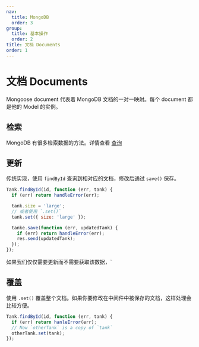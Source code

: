 ```yaml
---
nav:
  title: MongoDB
  order: 3
group:
  title: 基本操作
  order: 2
title: 文档 Documents
order: 1
---
```


# 文档 Documents

Mongoose document 代表着 MongoDB 文档的一对一映射。每个 document 都是他的 Model 的实例。

## 检索

MongoDB 有很多检索数据的方法。详情查看 [查询](queries.md)

## 更新

传统实现，使用 `findById` 查询到相对应的文档，修改后通过 `save()` 保存。

```js
Tank.findById(id, function (err, tank) {
  if (err) return handleError(err);

  tank.size = 'large';
  // 或者使用 `.set()`
  tank.set({ size: 'large' });

  tanke.save(function (err, updatedTank) {
    if (err) return handleError(err);
    res.send(updatedTank);
  });
});
```

如果我们仅仅需要更新而不需要获取该数据，`

## 覆盖

使用 `.set()` 覆盖整个文档。如果你要修改在中间件中被保存的文档，这样处理会比较方便。

```js
Tank.findById(id, function (err, tank) {
  if (err) return hanleError(err);
  // Now `otherTank` is a copy of `tank`
  otherTank.set(tank);
});
```
